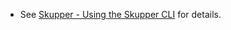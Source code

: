 - See [Skupper - Using the Skupper CLI](https://skupper.io/docs/cli/index.html#link-cost) for details.